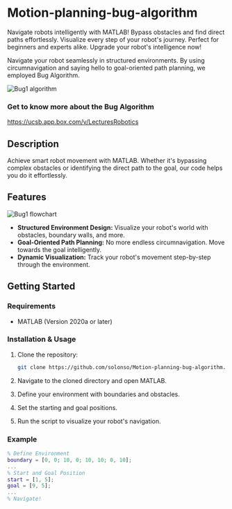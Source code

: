 # Motion-planning-bug-algorithm
Navigate robots intelligently with MATLAB! Bypass obstacles and find direct paths effortlessly. Visualize every step of your robot's journey. Perfect for beginners and experts alike. Upgrade your robot's intelligence now!


Navigate your robot seamlessly in structured environments. By using circumnavigation and saying hello to goal-oriented path planning, we employed Bug Algorithm.

![Bug1 algorithm ](https://github.com/solonso/Motion-planning-bug-algorithm/assets/63534670/95d2a15e-c708-462f-a561-fd316ac637d1)

### Get to know more about the Bug Algorithm

https://ucsb.app.box.com/v/LecturesRobotics 

## Description

Achieve smart robot movement with MATLAB. Whether it's bypassing complex obstacles or identifying the direct path to the goal, our code helps you do it effortlessly.

## Features
![Bug1 flowchart](https://github.com/solonso/Motion-planning-bug-algorithm/assets/63534670/bf893703-c5a7-4fe1-b0d4-dd5c09fd18d2)

- **Structured Environment Design:** Visualize your robot's world with obstacles, boundary walls, and more.
- **Goal-Oriented Path Planning:** No more endless circumnavigation. Move towards the goal intelligently.
- **Dynamic Visualization:** Track your robot's movement step-by-step through the environment.

## Getting Started

### Requirements

- MATLAB (Version 2020a or later)

### Installation & Usage

1. Clone the repository:
    ```bash
    git clone https://github.com/solonso/Motion-planning-bug-algorithm.git
    ```

2. Navigate to the cloned directory and open MATLAB.

3. Define your environment with boundaries and obstacles.

4. Set the starting and goal positions.

5. Run the script to visualize your robot's navigation.


### Example

```matlab
% Define Environment
boundary = [0, 0; 10, 0; 10, 10; 0, 10];
...
% Start and Goal Position
start = [1, 5];
goal = [9, 5];
...
% Navigate!

